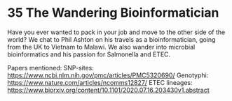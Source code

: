 # 35 The Wandering Bioinformatician

Have you ever wanted to pack in your job and move to the other side of the world? We chat to Phil Ashton on his travels as a bioinformatician, going from the UK to Vietnam to Malawi.
We also wander into microbial bioinformatics and his passion for Salmonella and ETEC.

Papers mentioned:
SNP-sites: https://www.ncbi.nlm.nih.gov/pmc/articles/PMC5320690/
Genotyphi: https://www.nature.com/articles/ncomms12827/
ETEC lineages: https://www.biorxiv.org/content/10.1101/2020.07.16.203430v1.abstract

